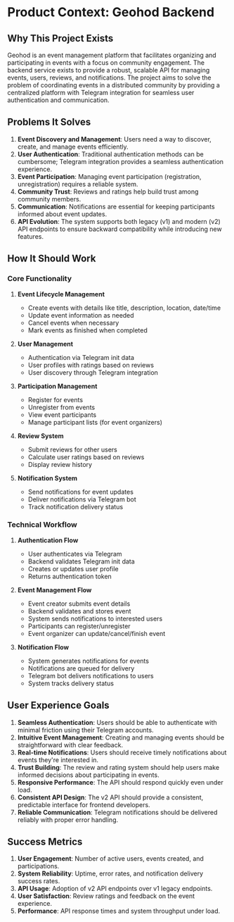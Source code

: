 # Product Context: Geohod Backend

## Why This Project Exists

Geohod is an event management platform that facilitates organizing and participating in events with a focus on community engagement. The backend service exists to provide a robust, scalable API for managing events, users, reviews, and notifications. The project aims to solve the problem of coordinating events in a distributed community by providing a centralized platform with Telegram integration for seamless user authentication and communication.

## Problems It Solves

1. **Event Discovery and Management**: Users need a way to discover, create, and manage events efficiently.
2. **User Authentication**: Traditional authentication methods can be cumbersome; Telegram integration provides a seamless authentication experience.
3. **Event Participation**: Managing event participation (registration, unregistration) requires a reliable system.
4. **Community Trust**: Reviews and ratings help build trust among community members.
5. **Communication**: Notifications are essential for keeping participants informed about event updates.
6. **API Evolution**: The system supports both legacy (v1) and modern (v2) API endpoints to ensure backward compatibility while introducing new features.

## How It Should Work

### Core Functionality

1. **Event Lifecycle Management**
   - Create events with details like title, description, location, date/time
   - Update event information as needed
   - Cancel events when necessary
   - Mark events as finished when completed

2. **User Management**
   - Authentication via Telegram init data
   - User profiles with ratings based on reviews
   - User discovery through Telegram integration

3. **Participation Management**
   - Register for events
   - Unregister from events
   - View event participants
   - Manage participant lists (for event organizers)

4. **Review System**
   - Submit reviews for other users
   - Calculate user ratings based on reviews
   - Display review history

5. **Notification System**
   - Send notifications for event updates
   - Deliver notifications via Telegram bot
   - Track notification delivery status

### Technical Workflow

1. **Authentication Flow**
   - User authenticates via Telegram
   - Backend validates Telegram init data
   - Creates or updates user profile
   - Returns authentication token

2. **Event Management Flow**
   - Event creator submits event details
   - Backend validates and stores event
   - System sends notifications to interested users
   - Participants can register/unregister
   - Event organizer can update/cancel/finish event

3. **Notification Flow**
   - System generates notifications for events
   - Notifications are queued for delivery
   - Telegram bot delivers notifications to users
   - System tracks delivery status

## User Experience Goals

1. **Seamless Authentication**: Users should be able to authenticate with minimal friction using their Telegram accounts.
2. **Intuitive Event Management**: Creating and managing events should be straightforward with clear feedback.
3. **Real-time Notifications**: Users should receive timely notifications about events they're interested in.
4. **Trust Building**: The review and rating system should help users make informed decisions about participating in events.
5. **Responsive Performance**: The API should respond quickly even under load.
6. **Consistent API Design**: The v2 API should provide a consistent, predictable interface for frontend developers.
7. **Reliable Communication**: Telegram notifications should be delivered reliably with proper error handling.

## Success Metrics

1. **User Engagement**: Number of active users, events created, and participations.
2. **System Reliability**: Uptime, error rates, and notification delivery success rates.
3. **API Usage**: Adoption of v2 API endpoints over v1 legacy endpoints.
4. **User Satisfaction**: Review ratings and feedback on the event experience.
5. **Performance**: API response times and system throughput under load.